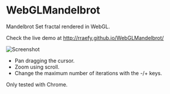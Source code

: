# WebGLMandelbrot
Mandelbrot Set fractal rendered in WebGL.

Check the live demo at http://rraefy.github.io/WebGLMandelbrot/

![Screenshot](Screenshot.png "Screenshot")

- Pan dragging the cursor.
- Zoom using scroll.
- Change the maximum number of iterations with the -/+ keys.

Only tested with Chrome.
